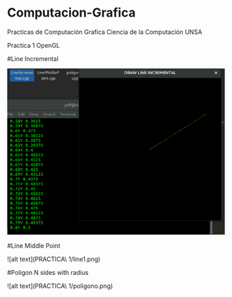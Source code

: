 # Computacion-Grafica
Practicas de Computación Grafica Ciencia de la Computación UNSA

Practica 1 OpenGL

#Line Incremental

![alt text](PRACTICA%201/line1.png)

#Line Middle Point

![alt text](PRACTICA\ 1/line1.png)


#Poligon N sides with radius

![alt text](PRACTICA\ 1/poligono.png)
